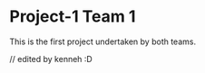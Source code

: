 Project-1 Team 1
=================

This is the first project undertaken by both teams.

// edited by kenneh :D
